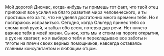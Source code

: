 Мой дорогой Дисмас, когда-нибудь ты примешь тот факт, что твой отец приложил все усилия на благо развития мира человеческого, и ты простишь его за то, что не уделял достаточно много времени тебе. Но я постараюсь исправиться. Сегодня, когда Ольгерд принес тебя со сломанной рукой, я забыл обо всем, потеряв дар речи. Нет ничего важнее тебя в моей жизни. Сынок, хоть мы и стоим на пороге открытия, а рук не хватает, но я выбираю тебя и перекладываю все заботы и тяготы на плечи своих верных помощников, навсегда оставаясь главным консультантом и любящим отцом.